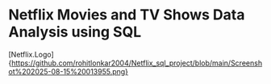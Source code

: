 # Netflix Movies and TV Shows Data Analysis using SQL 
[Netflix.Logo]{https://github.com/rohitlonkar2004/Netflix_sql_project/blob/main/Screenshot%202025-08-15%20013955.png}
